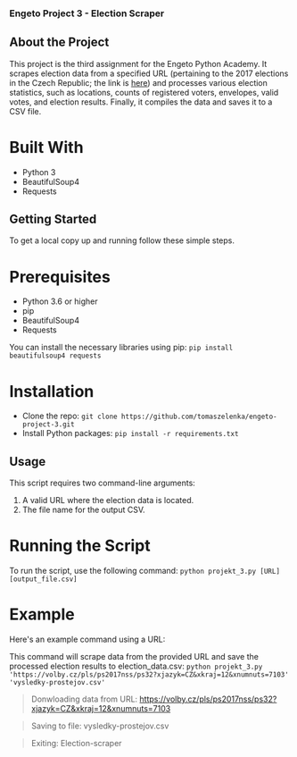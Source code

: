 ### Engeto Project 3 - Election Scraper
## About the Project
This project is the third assignment for the Engeto Python Academy. It scrapes election data from a specified URL (pertaining to the 2017 elections in the Czech Republic; the link is [here](https://volby.cz/pls/ps2017nss/ps3?xjazyk=CZ)) and processes various election statistics, such as locations, counts of registered voters, envelopes, valid votes, and election results. Finally, it compiles the data and saves it to a CSV file.

# Built With
- Python 3
- BeautifulSoup4
- Requests

## Getting Started
To get a local copy up and running follow these simple steps.

# Prerequisites
- Python 3.6 or higher
- pip
- BeautifulSoup4
- Requests

You can install the necessary libraries using pip:
```pip install beautifulsoup4 requests```

# Installation
- Clone the repo:
```git clone https://github.com/tomaszelenka/engeto-project-3.git```
- Install Python packages:
```pip install -r requirements.txt```

## Usage
This script requires two command-line arguments:

1. A valid URL where the election data is located.
2. The file name for the output CSV.
# Running the Script
To run the script, use the following command:
```python projekt_3.py [URL] [output_file.csv]```

# Example
Here's an example command using a URL:

This command will scrape data from the provided URL and save the processed election results to election_data.csv:
```python projekt_3.py 'https://volby.cz/pls/ps2017nss/ps32?xjazyk=CZ&xkraj=12&xnumnuts=7103' 'vysledky-prostejov.csv'```
> Donwloading data from URL: https://volby.cz/pls/ps2017nss/ps32?xjazyk=CZ&xkraj=12&xnumnuts=7103

> Saving to file: vysledky-prostejov.csv

> Exiting: Election-scraper



